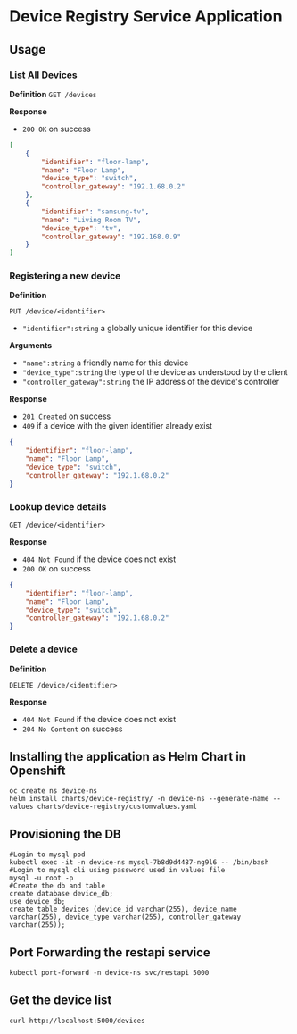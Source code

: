 # Device Registry Service Application


## Usage


### List All Devices

**Definition**
`GET /devices`

**Response**
- `200 OK` on success

```json
[
    {
        "identifier": "floor-lamp",
        "name": "Floor Lamp",
        "device_type": "switch",
        "controller_gateway": "192.1.68.0.2"
    },
    {
        "identifier": "samsung-tv",
        "name": "Living Room TV",
        "device_type": "tv",
        "controller_gateway": "192.168.0.9"
    }
]
```

### Registering a new device

**Definition**

`PUT /device/<identifier>`

- `"identifier":string` a globally unique identifier for this device

**Arguments**

- `"name":string` a friendly name for this device
- `"device_type":string` the type of the device as understood by the client
- `"controller_gateway":string` the IP address of the device's controller

**Response**

- `201 Created` on success
- `409` if a device with the given identifier already exist

```json
{
    "identifier": "floor-lamp",
    "name": "Floor Lamp",
    "device_type": "switch",
    "controller_gateway": "192.1.68.0.2"
}
```

### Lookup device details

`GET /device/<identifier>`

**Response**

- `404 Not Found` if the device does not exist
- `200 OK` on success

```json
{
    "identifier": "floor-lamp",
    "name": "Floor Lamp",
    "device_type": "switch",
    "controller_gateway": "192.1.68.0.2"
}
```

### Delete a device

**Definition**

`DELETE /device/<identifier>`

**Response**

- `404 Not Found` if the device does not exist
- `204 No Content` on success

## Installing the application as Helm Chart in Openshift

```
oc create ns device-ns
helm install charts/device-registry/ -n device-ns --generate-name --values charts/device-registry/customvalues.yaml
```

## Provisioning the DB

```
#Login to mysql pod
kubectl exec -it -n device-ns mysql-7b8d9d4487-ng9l6 -- /bin/bash
#Login to mysql cli using password used in values file
mysql -u root -p
#Create the db and table
create database device_db;
use device_db;
create table devices (device_id varchar(255), device_name varchar(255), device_type varchar(255), controller_gateway varchar(255));
```

## Port Forwarding the restapi service

`kubectl port-forward -n device-ns svc/restapi 5000`

## Get the device list 

`curl http://localhost:5000/devices`

